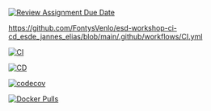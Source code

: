 [![Review Assignment Due Date](https://classroom.github.com/assets/deadline-readme-button-22041afd0340ce965d47ae6ef1cefeee28c7c493a6346c4f15d667ab976d596c.svg)](https://classroom.github.com/a/t1er-CAW)



https://github.com/FontysVenlo/esd-workshop-ci-cd_esde_jannes_elias/blob/main/.github/workflows/CI.yml
<!-- Build & Deploy -->
[![CI](https://github.com/FontysVenlo/esd-workshop-ci-cd_esde_jannes_elias/actions/workflows/ci.yml/badge.svg?branch=main)](https://github.com/FontysVenlo/esd-workshop-ci-cd_esde_jannes_elias/actions/workflows/CI.yml)

[![CD](https://github.com/FontysVenlo/esd-workshop-ci-cd_esde_jannes_elias/actions/workflows/cd.yml/badge.svg?branch=main)](https://github.com/FontysVenlo/esd-workshop-ci-cd_esde_jannes_elias/actions/workflows/CD.yml)



<!-- Coverage (Codecov) – will turn green once Codecov is set below -->
[![codecov](https://codecov.io/gh/FontysVenlo/esd-workshop-ci-cd_esde_jannes_elias/branch/main/graph/badge.svg)](https://codecov.io/gh/FontysVenlo/esd-workshop-ci-cd_esde_jannes_elias)

<!-- Docker pulls (optional) -->
[![Docker Pulls](https://img.shields.io/docker/pulls/ellimen/esd)](https://hub.docker.com/r/ellimen/esd)
